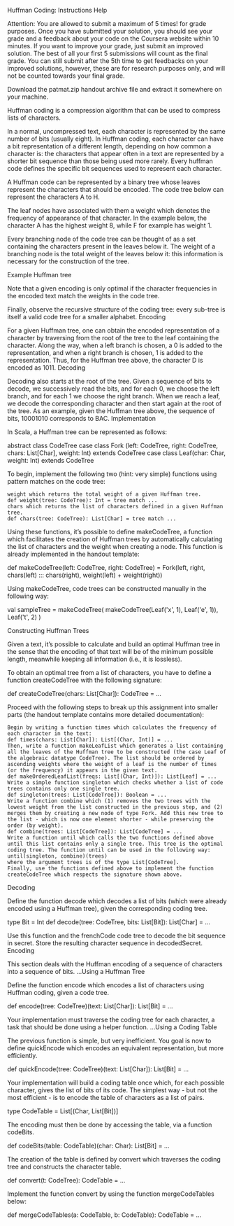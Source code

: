  Huffman Coding: Instructions Help

Attention: You are allowed to submit a maximum of 5 times! for grade purposes. Once you have submitted your solution, you should see your grade and a feedback about your code on the Coursera website within 10 minutes. If you want to improve your grade, just submit an improved solution. The best of all your first 5 submissions will count as the final grade. You can still submit after the 5th time to get feedbacks on your improved solutions, however, these are for research purposes only, and will not be counted towards your final grade.

Download the patmat.zip handout archive file and extract it somewhere on your machine.

Huffman coding is a compression algorithm that can be used to compress lists of characters.

In a normal, uncompressed text, each character is represented by the same number of bits (usually eight). In Huffman coding, each character can have a bit representation of a different length, depending on how common a character is: the characters that appear often in a text are represented by a shorter bit sequence than those being used more rarely. Every huffman code defines the specific bit sequences used to represent each character.

A Huffman code can be represented by a binary tree whose leaves represent the characters that should be encoded. The code tree below can represent the characters A to H.

The leaf nodes have associated with them a weight which denotes the frequency of appearance of that character. In the example below, the character A has the highest weight 8, while F for example has weight 1.

Every branching node of the code tree can be thought of as a set containing the characters present in the leaves below it. The weight of a branching node is the total weight of the leaves below it: this information is necessary for the construction of the tree.

Example Huffman tree

Note that a given encoding is only optimal if the character frequencies in the encoded text match the weights in the code tree.

Finally, observe the recursive structure of the coding tree: every sub-tree is itself a valid code tree for a smaller alphabet.
Encoding

For a given Huffman tree, one can obtain the encoded representation of a character by traversing from the root of the tree to the leaf containing the character. Along the way, when a left branch is chosen, a 0 is added to the representation, and when a right branch is chosen, 1 is added to the representation. Thus, for the Huffman tree above, the character D is encoded as 1011.
Decoding

Decoding also starts at the root of the tree. Given a sequence of bits to decode, we successively read the bits, and for each 0, we choose the left branch, and for each 1 we choose the right branch. When we reach a leaf, we decode the corresponding character and then start again at the root of the tree. As an example, given the Huffman tree above, the sequence of bits, 10001010 corresponds to BAC.
Implementation

In Scala, a Huffman tree can be represented as follows:

abstract class CodeTree
case class Fork (left: CodeTree, right: CodeTree, chars: List[Char], weight: Int) extends CodeTree
case class Leaf(char: Char, weight: Int) extends CodeTree

To begin, implement the following two (hint: very simple) functions using pattern matches on the code tree:

    weight which returns the total weight of a given Huffman tree.
    def weight(tree: CodeTree): Int = tree match ...
    chars which returns the list of characters defined in a given Huffman tree.
    def chars(tree: CodeTree): List[Char] = tree match ...

Using these functions, it’s possible to define makeCodeTree, a function which facilitates the creation of Huffman trees by automatically calculating the list of characters and the weight when creating a node. This function is already implemented in the handout template:

def makeCodeTree(left: CodeTree, right: CodeTree) =
  Fork(left, right, chars(left) ::: chars(right), weight(left) + weight(right))

Using makeCodeTree, code trees can be constructed manually in the following way:

val sampleTree = makeCodeTree(
  makeCodeTree(Leaf('x', 1), Leaf('e', 1)),
  Leaf('t', 2)
)

Constructing Huffman Trees

Given a text, it’s possible to calculate and build an optimal Huffman tree in the sense that the encoding of that text will be of the minimum possible length, meanwhile keeping all information (i.e., it is lossless).

To obtain an optimal tree from a list of characters, you have to define a function createCodeTree with the following signature:

def createCodeTree(chars: List[Char]): CodeTree = ...

Proceed with the following steps to break up this assignment into smaller parts (the handout template contains more detailed documentation):

    Begin by writing a function times which calculates the frequency of each character in the text:
    def times(chars: List[Char]): List[(Char, Int)] = ...
    Then, write a function makeLeafList which generates a list containing all the leaves of the Huffman tree to be constructed (the case Leaf of the algebraic datatype CodeTree). The list should be ordered by ascending weights where the weight of a leaf is the number of times (or the frequency) it appears in the given text.
    def makeOrderedLeafList(freqs: List[(Char, Int)]): List[Leaf] = ...
    Write a simple function singleton which checks whether a list of code trees contains only one single tree.
    def singleton(trees: List[CodeTree]): Boolean = ...
    Write a function combine which (1) removes the two trees with the lowest weight from the list constructed in the previous step, and (2) merges them by creating a new node of type Fork. Add this new tree to the list - which is now one element shorter - while preserving the order (by weight).
    def combine(trees: List[CodeTree]): List[CodeTree] = ...
    Write a function until which calls the two functions defined above until this list contains only a single tree. This tree is the optimal coding tree. The function until can be used in the following way:
    until(singleton, combine)(trees)
    where the argument trees is of the type List[CodeTree].
    Finally, use the functions defined above to implement the function createCodeTree which respects the signature shown above.

Decoding

Define the function decode which decodes a list of bits (which were already encoded using a Huffman tree), given the corresponding coding tree.

type Bit = Int
def decode(tree: CodeTree, bits: List[Bit]): List[Char] = ...

Use this function and the frenchCode code tree to decode the bit sequence in secret. Store the resulting character sequence in decodedSecret.
Encoding

This section deals with the Huffman encoding of a sequence of characters into a sequence of bits.
…Using a Huffman Tree

Define the function encode which encodes a list of characters using Huffman coding, given a code tree.

def encode(tree: CodeTree)(text: List[Char]): List[Bit] = ...

Your implementation must traverse the coding tree for each character, a task that should be done using a helper function.
…Using a Coding Table

The previous function is simple, but very inefficient. You goal is now to define quickEncode which encodes an equivalent representation, but more efficiently.

def quickEncode(tree: CodeTree)(text: List[Char]): List[Bit] = ...

Your implementation will build a coding table once which, for each possible character, gives the list of bits of its code. The simplest way - but not the most efficient - is to encode the table of characters as a list of pairs.

type CodeTable = List[(Char, List[Bit])]

The encoding must then be done by accessing the table, via a function codeBits.

def codeBits(table: CodeTable)(char: Char): List[Bit] = ...

The creation of the table is defined by convert which traverses the coding tree and constructs the character table.

def convert(t: CodeTree): CodeTable = ...

Implement the function convert by using the function mergeCodeTables below:

def mergeCodeTables(a: CodeTable, b: CodeTable): CodeTable = ...
